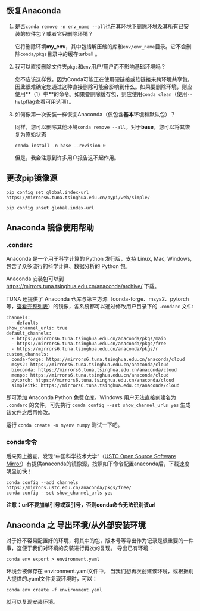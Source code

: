 ##  恢复Anaconda

1.  是否`conda remove -n env_name --all`也在其环境下删除环境及其所有已安装的软件包？或者它只删除环境？

    它将删除环境**my_env**，其中包括解压缩的库和`env/env_name`目录。它不会删除`conda/pkgs`目录中的缓存tarball 。

2.  我可以直接删除文件夹`pkgs`和`env`用户/用户而不影响基础环境吗？

    您不应该这样做，因为Conda可能正在使用硬链接或软链接来跨环境共享包，因此很难确定您通过这种直接删除可能会影响到什么。如果要删除环境，则应使用**（1）中**的命令。如果要删除缓存包，则应使用`conda clean`（使用`--help`flag查看可用选项）。

3.  如何像第一次安装一样恢复Anaconda（仅包含**基本**环境和默认包）？

    同样，您可以删除其他环境`conda remove --all`。对于**base**，您可以将其恢复为原始状态

    ```
    conda install -n base --revision 0
    ```

    但是，我会注意到许多用户报告这不起作用。


## 更改pip镜像源

```
pip config set global.index-url https://mirrors6.tuna.tsinghua.edu.cn/pypi/web/simple/

pip config unset global.index-url
```

## Anaconda 镜像使用帮助

### .condarc

Anaconda 是一个用于科学计算的 Python 发行版，支持 Linux, Mac, Windows, 包含了众多流行的科学计算、数据分析的 Python 包。

Anaconda 安装包可以到 https://mirrors.tuna.tsinghua.edu.cn/anaconda/archive/ 下载。

TUNA 还提供了 Anaconda 仓库与第三方源（conda-forge、msys2、pytorch等，[查看完整列表](https://mirrors.tuna.tsinghua.edu.cn/anaconda/cloud/)）的镜像，各系统都可以通过修改用户目录下的 `.condarc` 文件:

```
channels:
  - defaults
show_channel_urls: true
default_channels:
  - https://mirrors6.tuna.tsinghua.edu.cn/anaconda/pkgs/main
  - https://mirrors6.tuna.tsinghua.edu.cn/anaconda/pkgs/free
  - https://mirrors6.tuna.tsinghua.edu.cn/anaconda/pkgs/r
custom_channels:
  conda-forge: https://mirrors6.tuna.tsinghua.edu.cn/anaconda/cloud
  msys2: https://mirrors6.tuna.tsinghua.edu.cn/anaconda/cloud
  bioconda: https://mirrors6.tuna.tsinghua.edu.cn/anaconda/cloud
  menpo: https://mirrors6.tuna.tsinghua.edu.cn/anaconda/cloud
  pytorch: https://mirrors6.tuna.tsinghua.edu.cn/anaconda/cloud
  simpleitk: https://mirrors6.tuna.tsinghua.edu.cn/anaconda/cloud
```

即可添加 Anaconda Python 免费仓库。Windows 用户无法直接创建名为 `.condarc` 的文件，可先执行 `conda config --set show_channel_urls yes` 生成该文件之后再修改。

运行 `conda create -n myenv numpy` 测试一下吧。

### conda命令

后来网上搜查，发现“中国科学技术大学”（[USTC Open Source Software Mirror](http://mirrors.ustc.edu.cn/)）有提供anaconda的镜像源，按照如下命令配置anaconda后，下载速度明显加快！

```text
conda config --add channels https://mirrors.ustc.edu.cn/anaconda/pkgs/free/
conda config --set show_channel_urls yes
```

**注意：url不要加单引号或双引号，否则conda命令无法识别该url**

## Anaconda 之 导出环境/从外部安装环境

对于好不容易配置好的环境，将其中的包，版本号等导出作为记录是很重要的一件事，这便于我们对环境的安装进行再次的复现。
导出已有环境：

```
conda env export > environment.yaml 
```

环境会被保存在 environment.yaml文件中。
当我们想再次创建该环境，或根据别人提供的.yaml文件复现环境时，可以：

```
conda env create -f environment.yaml
```

就可以复现安装环境。